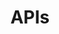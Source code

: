 ---
title: APIs
versions: 
  fpt: '*'
  ghae: '*'
  ghec: '*'
  ghes: '*'
autogenerated: github-apps
---